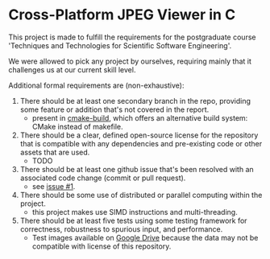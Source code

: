 # Cross-Platform JPEG Viewer in C

This project is made to fulfill the requirements for the postgraduate course 'Techniques and Technologies for Scientific Software Engineering'.

We were allowed to pick any project by ourselves, requiring mainly that it challenges us at our current skill level.

Additional formal requirements are (non-exhaustive):
1. There should be at least one secondary branch in the repo, providing some feature or addition that's not covered in the report.
   - present in [cmake-build](https://github.com/slaide/c-rt/tree/cmake-build), which offers an alternative build system: CMake instead of makefile.
2. There should be a clear, defined open-source license for the repository that is compatible with any dependencies and pre-existing code or other assets that are used.
    - TODO
3. There should be at least one github issue that's been resolved with an associated code change (commit or pull request).
    - see [issue #1](https://github.com/slaide/c-rt/issues/1).
4. There should be some use of distributed or parallel computing within the project.
    - this project makes use SIMD instructions and multi-threading.
5. There should be at least five tests using some testing framework for correctness, robustness to spurious input, and performance.
    - Test images available on [Google Drive](https://drive.google.com/drive/folders/1eGyp0XP7DvyJD8yVl6GLlflGLXQac2kW?usp=sharing) because the data may not be compatible with license of this repository.
